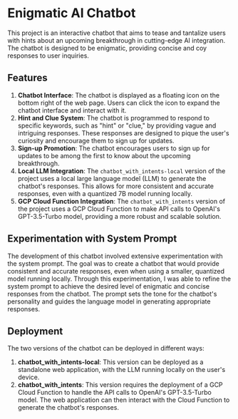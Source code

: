 # Enigmatic AI Chatbot
This project is an interactive chatbot that aims to tease and tantalize users with hints about an upcoming breakthrough in cutting-edge AI integration. The chatbot is designed to be enigmatic, providing concise and coy responses to user inquiries.

## Features
1. **Chatbot Interface**: The chatbot is displayed as a floating icon on the bottom right of the web page. Users can click the icon to expand the chatbot interface and interact with it.
2. **Hint and Clue System**: The chatbot is programmed to respond to specific keywords, such as "hint" or "clue," by providing vague and intriguing responses. These responses are designed to pique the user's curiosity and encourage them to sign up for updates.
3. **Sign-up Promotion**: The chatbot encourages users to sign up for updates to be among the first to know about the upcoming breakthrough.
4. **Local LLM Integration**: The `chatbot_with_intents-local` version of the project uses a local large language model (LLM) to generate the chatbot's responses. This allows for more consistent and accurate responses, even with a quantized 7B model running locally.
5. **GCP Cloud Function Integration**: The `chatbot_with_intents` version of the project uses a GCP Cloud Function to make API calls to OpenAI's GPT-3.5-Turbo model, providing a more robust and scalable solution.

## Experimentation with System Prompt
The development of this chatbot involved extensive experimentation with the system prompt. The goal was to create a chatbot that would provide consistent and accurate responses, even when using a smaller, quantized model running locally.
Through this experimentation, I was able to refine the system prompt to achieve the desired level of enigmatic and concise responses from the chatbot. The prompt sets the tone for the chatbot's personality and guides the language model in generating appropriate responses.

## Deployment
The two versions of the chatbot can be deployed in different ways:
1. **chatbot_with_intents-local**: This version can be deployed as a standalone web application, with the LLM running locally on the user's device.
2. **chatbot_with_intents**: This version requires the deployment of a GCP Cloud Function to handle the API calls to OpenAI's GPT-3.5-Turbo model. The web application can then interact with the Cloud Function to generate the chatbot's responses.
